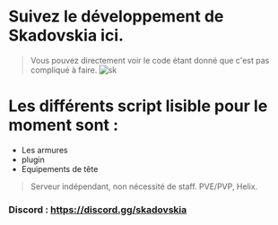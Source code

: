 # Suivez le développement de Skadovskia ici.
> Vous pouvez directement voir le code étant donné que c'est pas compliqué à faire.
![sk](https://cdn.discordapp.com/attachments/926167156939448360/1038222900848758884/skadovskia.png)
# Les différents  script lisible pour le moment sont : 
- Les armures
- plugin
- Equipements de tête

> Serveur indépendant, non nécessité de staff. PVE/PVP, Helix.
### Discord : https://discord.gg/skadovskia

